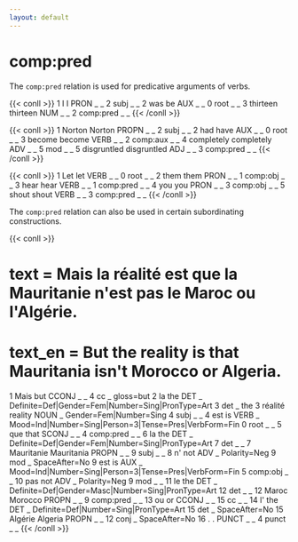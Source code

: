 ```yaml
---
layout: default
---
```


# **comp:pred**
The `comp:pred` relation is used for predicative arguments of verbs.

{{< conll >}}
1	I	I	PRON	_	_	2	subj	_	_
2	was	be	AUX	_	_	0	root	_	_
3	thirteen	thirteen	NUM	_	_	2	comp:pred	_	_
{{< /conll >}}

{{< conll >}}
1	Norton	Norton	PROPN	_	_	2	subj	_	_
2	had	have	AUX	_	_	0	root	_	_
3	become	become	VERB	_	_	2	comp:aux	_	_
4	completely	completely	ADV	_	_	5	mod	_	_
5	disgruntled	disgruntled	ADJ	_	_	3	comp:pred	_	_
{{< /conll >}}

{{< conll >}}
1	Let	let	VERB	_	_	0	root	_	_
2	them	them	PRON	_	_	1	comp:obj	_	_
3	hear	hear	VERB	_	_	1	comp:pred	_	_
4	you	you	PRON	_	_	3	comp:obj	_	_
5	shout	shout	VERB	_	_	3	comp:pred	_	_
{{< /conll >}}

The `comp:pred` relation can also be used in certain subordinating constructions.

{{< conll >}}
# text = Mais la réalité est que la Mauritanie n'est pas le Maroc ou l'Algérie.
# text_en = But the reality is that Mauritania isn't Morocco or Algeria. 
1	Mais	but	CCONJ	_	_	4	cc	_	gloss=but
2	la	the	DET	_	Definite=Def|Gender=Fem|Number=Sing|PronType=Art	3	det	_	the
3	réalité	reality	NOUN	_	Gender=Fem|Number=Sing	4	subj	_	_
4	est	is	VERB	_	Mood=Ind|Number=Sing|Person=3|Tense=Pres|VerbForm=Fin	0	root	_	_
5	que	that	SCONJ	_	_	4	comp:pred	_	_
6	la	the	DET	_	Definite=Def|Gender=Fem|Number=Sing|PronType=Art	7	det	_	_
7	Mauritanie	Mauritania	PROPN	_	_	9	subj	_	_
8	n'	not	ADV	_	Polarity=Neg	9	mod	_	SpaceAfter=No
9	est	is	AUX	_	Mood=Ind|Number=Sing|Person=3|Tense=Pres|VerbForm=Fin	5	comp:obj	_	_
10	pas	not	ADV	_	Polarity=Neg	9	mod	_	_
11	le	the	DET	_	Definite=Def|Gender=Masc|Number=Sing|PronType=Art	12	det	_	_
12	Maroc	Morocco	PROPN	_	_	9	comp:pred	_	_
13	ou	or	CCONJ	_	_	15	cc	_	_
14	l'	the	DET	_	Definite=Def|Number=Sing|PronType=Art	15	det	_	SpaceAfter=No
15	Algérie	Algeria	PROPN	_	_	12	conj	_	SpaceAfter=No
16	.	.	PUNCT	_	_	4	punct	_	_
{{< /conll >}}

